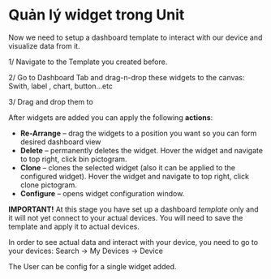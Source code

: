 # Quản lý widget trong Unit

Now we need to setup a dashboard template to interact with our device and visualize data from it.

1/ Navigate to the Template you created before.

2/ Go to Dashboard Tab and drag-n-drop these widgets to the canvas: Swith, label , chart, button…etc

3/ Drag and drop them to

&#x20;

After widgets are added you can apply the following **actions**:

* **Re-Arrange** – drag the widgets to a position you want so you can form desired dashboard view
* **Delete** – permanently deletes the widget. Hover the widget and navigate to top right, click bin pictogram.
* **Clone** – clones the selected widget (also it can be applied to the configured widget). Hover the widget and navigate to top right, click clone pictogram.
* **Configure** – opens widget configuration window.

**IMPORTANT!** At this stage you have set up a dashboard _template_ only and it will not yet connect to your actual devices. You will need to save the template and apply it to actual devices.

In order to see actual data and interact with your device, you need to go to your devices: Search -> My Devices -> Device

&#x20;

The User can be config for a single widget added.
